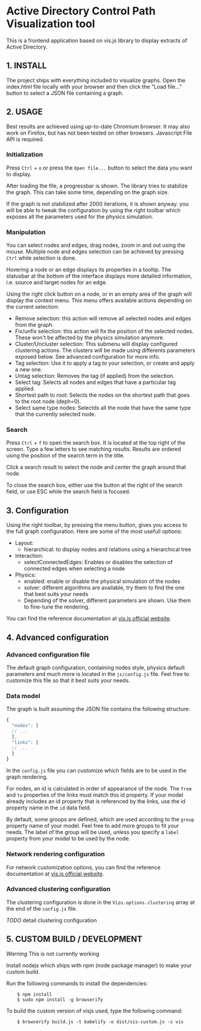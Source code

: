 # Active Directory Control Path Visualization tool

This is a frontend application based on vis.js library to display extracts of Active Directory.

## 1. INSTALL

The project ships with everything included to visualize graphs.
Open the index.html file locally with your browser and then click the "Load file..." button to 
select a JSON file containing a graph.
        
## 2. USAGE

Best results are achieved using up-to-date Chromium browser. It may also work on Firefox, but has not been 
tested on other browsers. Javascript File API is required.

### Initialization

Press `Ctrl` + `o` or press the `Open file...` button to select the data you want to display.

After loading the file, a progressbar is shown. The library tries to stabilize the graph. 
This can take some time, depending on the graph size.

If the graph is not stabilized after 2000 iterations, it is shown anyway. you will be able to tweak the 
configuration by using the right toolbar which exposes all the parameters used for the physics simulation.

### Manipulation

You can select nodes and edges, drag nodes, zoom in and out using the mouse. Multiple node and edges
selection can be achieved by pressing `Ctrl` while selection is done.

Hovering a node or an edge displays its properties in a tooltip. The statusbar at the bottom of the
interface displays more detailed information, i.e. source and target nodes for an edge.

Using the right click button on a node, or in an empty area of the graph will display the context
menu. This menu offers available actions depending on the current selection:
- Remove selection: this action will remove all selected nodes and edges from the graph.
- Fix/unfix selection: this action will fix the position of the selected nodes. These won't be
  affected by the physics simulation anymore.
- Cluster/Uncluster selection: This submenu will display configured clustering actions. The clusters
  will be made using differents parameters exposed below. See advanced configuration for more info.
- Tag selection: Use it to apply a tag to your selection, or create and apply a new one.
- Untag selection: Removes the tag (if applied) from the selection.
- Select tag: Selects all nodes and edges that have a particular tag applied.
- Shortest path to root: Selects the nodes on the shortest path that goes to the root node (deph=0).
- Select same type nodes: Selectds all the node that have the same type that the currently selected
  node.

### Search

Press `Ctrl` + `f` to open the search box. It is located at the top right of the screen. Type a few 
letters to see matching results. Results are ordered using the position of the search term in the 
title.

Click a search result to select the node and center the graph around that node.

To close the search box, either use the button at the right of the search field, or use ESC while
the search field is focused.

## 3. Configuration

Using the right toolbar, by pressing the menu button, gives you access to the full graph configuration.
Here are some of the most usefull options:
- Layout:
  - hierarchical: to display nodes and relations using a hierarchical tree 
- Interaction:
  - selectConnectedEdges: Enables or disables the selection of connected edges when selecting a node
- Physics:
  - enabled: enable or disable the physical simulation of the nodes
  - solver: different algorithms are available, try them to find the one that best suits your needs
  - Depending of the solver, different parameters are shown. Use them to fine-tune the rendering.

You can find the reference documentation at [vis.js official website](http://visjs.org).

## 4. Advanced configuration

### Advanced configuration file

The default graph configuration, containing nodes style, physics default parameters and much more is 
located in the `js/config.js` file. Feel free to customize this file so that it best suits your 
needs.

### Data model

The graph is built assuming the JSON file contains the following structure:
```javascript
{
  "nodes": [
  // ...
  ],
  "links": [
  // ...
  ]
}
```

In the `config.js` file you can customize which fields are to be used in the graph rendering.

For nodes, an id is calculated in order of appearance of the node. The `from` and `to` properties
of the links must match this id property. If your model already includes an id property that is 
referenced by the links, use the id property name in the `id` data field.

By default, some groups are defined, which are used according to the `group` property name of 
your model. Feel free to add more groups to fit your needs. The label of the group will be used,
unless you specify a `label` property from your model to be used by the node.

### Network rendering configuration

For network customization options, you can find the reference documentation at 
[vis.js official website](http://visjs.org).

### Advanced clustering configuration

The clustering configuration is done in the `Vizu.options.clustering` array at the end of the
`config.js` file. 

*TODO* detail clustering configuration

## 5. CUSTOM BUILD / DEVELOPMENT

*Warning* This is not currently working

Install nodejs which ships with npm (node package manager) to make your custom build.

Run the following commands to install the dependencies:

        $ npm install
        $ sudo npm install -g browserify

To build the custom version of visjs used, type the following command:

        $ browserify build.js -t babelify -o dist/vis-custom.js -s vis

